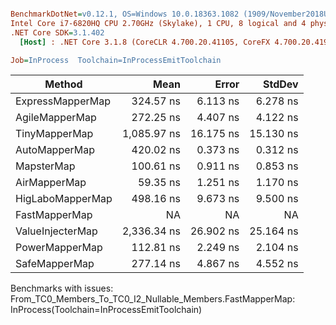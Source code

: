 ``` ini

BenchmarkDotNet=v0.12.1, OS=Windows 10.0.18363.1082 (1909/November2018Update/19H2)
Intel Core i7-6820HQ CPU 2.70GHz (Skylake), 1 CPU, 8 logical and 4 physical cores
.NET Core SDK=3.1.402
  [Host] : .NET Core 3.1.8 (CoreCLR 4.700.20.41105, CoreFX 4.700.20.41903), X64 RyuJIT

Job=InProcess  Toolchain=InProcessEmitToolchain  

```
|           Method |        Mean |     Error |    StdDev |
|----------------- |------------:|----------:|----------:|
| ExpressMapperMap |   324.57 ns |  6.113 ns |  6.278 ns |
|   AgileMapperMap |   272.25 ns |  4.407 ns |  4.122 ns |
|    TinyMapperMap | 1,085.97 ns | 16.175 ns | 15.130 ns |
|    AutoMapperMap |   420.02 ns |  0.373 ns |  0.312 ns |
|       MapsterMap |   100.61 ns |  0.911 ns |  0.853 ns |
|     AirMapperMap |    59.35 ns |  1.251 ns |  1.170 ns |
| HigLaboMapperMap |   498.16 ns |  9.673 ns |  9.500 ns |
|    FastMapperMap |          NA |        NA |        NA |
| ValueInjecterMap | 2,336.34 ns | 26.902 ns | 25.164 ns |
|   PowerMapperMap |   112.81 ns |  2.249 ns |  2.104 ns |
|    SafeMapperMap |   277.14 ns |  4.867 ns |  4.552 ns |

Benchmarks with issues:
  From_TC0_Members_To_TC0_I2_Nullable_Members.FastMapperMap: InProcess(Toolchain=InProcessEmitToolchain)
